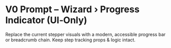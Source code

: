 # V0 Prompt – Wizard › Progress Indicator (UI‑Only)

Replace the current stepper visuals with a modern, accessible progress bar or breadcrumb chain. Keep step tracking props & logic intact.
